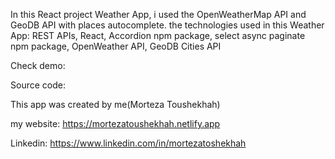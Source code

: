 In this React project Weather App, i used the OpenWeatherMap API and GeoDB API with places autocomplete.
the technologies used in this Weather App: REST APIs, React, Accordion npm package, select async paginate npm package, OpenWeather API, GeoDB Cities API

Check demo:

Source code:

This app was created by me(Morteza Toushekhah)

my website: https://mortezatoushekhah.netlify.app

Linkedin: https://www.linkedin.com/in/mortezatoshekhah

